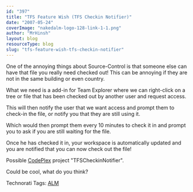 ```yaml
---
id: "397"
title: "TFS Feature Wish (TFS Checkin Notifier)"
date: "2007-05-24"
coverImage: "nakedalm-logo-128-link-1-1.png"
author: "MrHinsh"
layout: blog
resourceType: blog
slug: "tfs-feature-wish-tfs-checkin-notifier"
---
```


One of the annoying things about Source-Control is that someone else can have that file you really need checked out! This can be annoying if they are not in the same building or even country.

What we need is a add-in for Team Explorer where we can right-click on a tree or file that has been checked out by another user and request access.

This will then notify the user that we want access and prompt them to check-in the file, or notify you that they are still using it.

Which would then prompt them every 10 minutes to check it in and prompt you to ask if you are still waiting for the file.

Once he has checked it in, your workspace is automatically updated and you are notified that you can now check out the file!

Possible [CodePlex](http://www.codeplex.com "CodePlex") project "TFSCheckinNotifier".

Could be cool, what do you think?

Technorati Tags: [ALM](http://technorati.com/tags/ALM)
